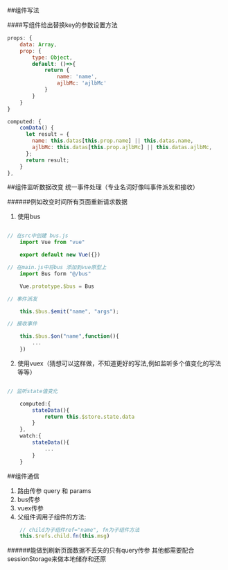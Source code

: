 ##组件写法

####写组件给出替换key的参数设置方法

```javascript
props: {
	data: Array,
	prop: {
		type: Object,
		default: ()=>{
			return {
				name: 'name',
				ajlbMc: 'ajlbMc'
			}
		}
	}
}

computed: {
    comData() {
      let result = {
        name: this.datas[this.prop.name] || this.datas.name,
        ajlbMc: this.datas[this.prop.ajlbMc] || this.datas.ajlbMc,
      };
      return result;
    }
},
```

##组件监听数据改变 统一事件处理（专业名词好像叫事件派发和接收）

######例如改变时间所有页面重新请求数据

1. 使用bus



```javascript

// 在src中创建 bus.js
	import Vue from "vue"

	export default new Vue({})

// 在main.js中将bus 添加到vue原型上
	import Bus form "@/bus"

	Vue.prototype.$bus = Bus

// 事件派发

	this.$bus.$emit("name", "args");

// 接收事件

	this.$bus.$on("name",function(){
		...
	})

```

2. 使用vuex（猜想可以这样做，不知道更好的写法,例如监听多个值变化的写法等等）


```javascript

// 监听state值变化

	computed:{
		stateData(){
			return this.$store.state.data
		}
	},
	watch:{
		stateData(){
			...
		}
	}
```


##组件通信

1. 路由传参 query 和 params
2. bus传参
3. vuex传参
4. 父组件调用子组件的方法:
```javascript
	// child为子组件ref="name", fn为子组件方法
	this.$refs.child.fn(this.msg)
```

######能做到刷新页面数据不丢失的只有query传参  其他都需要配合sessionStorage来做本地储存和还原

